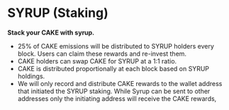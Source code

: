 # SYRUP \(Staking\)

**Stack your CAKE with syrup.**

* 25% of CAKE emissions will be distributed to SYRUP holders every block. Users can claim these rewards and re-invest them.
* CAKE holders can swap CAKE for SYRUP at a 1:1 ratio.
* CAKE is distributed proportionally at each block based on SYRUP holdings.
* We will only record and distribute CAKE rewards to the wallet address that initiated the SYRUP staking. While Syrup can be sent to other addresses only the initiating address will receive the CAKE rewards,


